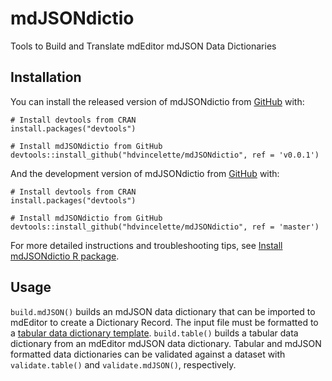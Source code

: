 
# mdJSONdictio

Tools to Build and Translate mdEditor mdJSON Data Dictionaries

## Installation
You can install the released version of mdJSONdictio from [GitHub](https://github.com/) with:
```
# Install devtools from CRAN
install.packages("devtools")

# Install mdJSONdictio from GitHub
devtools::install_github("hdvincelette/mdJSONdictio", ref = 'v0.0.1')
```

And the development version of mdJSONdictio from [GitHub](https://github.com/) with:
```
# Install devtools from CRAN
install.packages("devtools")

# Install mdJSONdictio from GitHub
devtools::install_github("hdvincelette/mdJSONdictio", ref = 'master')
```

For more detailed instructions and troubleshooting tips, see [Install mdJSONdictio R package](https://hdvincelette.github.io/mdJSONdictio/articles/03_Setup_mdJSONdictio.html#install-mdjsondictio-r-package).

## Usage

```build.mdJSON()``` builds an mdJSON data dictionary that can be imported to mdEditor to create a Dictionary Record. The input file must be formatted to a [tabular data dictionary template](https://github.com/hdvincelette/mdJSONdictio/blob/master/inst/templates/mdJSONdictio_Dictionary_Template_v1.xlsx?raw=true). ```build.table()``` builds a tabular data dictionary from an mdEditor mdJSON data dictionary. Tabular and mdJSON formatted data dictionaries can be validated against a dataset with ```validate.table()``` and ```validate.mdJSON()```, respectively.

